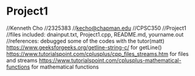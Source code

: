 # Project1
//Kenneth Cho
//2325383
//kecho@chapman.edu
//CPSC350
//Project1
//files included: dnainput.txt, Project1.cpp, README.md, yourname.out
//references:
  debugged some of the codes with the tutor(matt)
  https://www.geeksforgeeks.org/getline-string-c/ for getLine()
  https://www.tutorialspoint.com/cplusplus/cpp_files_streams.htm for files and streams
  https://www.tutorialspoint.com/cplusplus-mathematical-functions for mathematical functions
